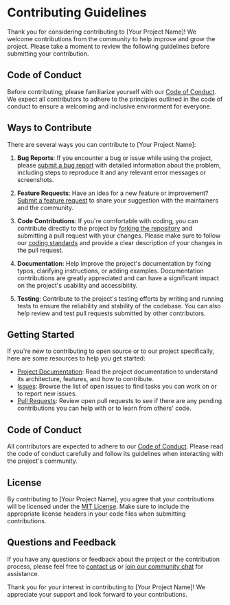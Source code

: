 # Contributing Guidelines

Thank you for considering contributing to [Your Project Name]! We welcome contributions from the community to help improve and grow the project. Please take a moment to review the following guidelines before submitting your contribution.

## Code of Conduct

Before contributing, please familiarize yourself with our [Code of Conduct](CODE_OF_CONDUCT.md). We expect all contributors to adhere to the principles outlined in the code of conduct to ensure a welcoming and inclusive environment for everyone.

## Ways to Contribute

There are several ways you can contribute to [Your Project Name]:

1. **Bug Reports**: If you encounter a bug or issue while using the project, please [submit a bug report](https://github.com/sathwik-14/api-gen/issues) with detailed information about the problem, including steps to reproduce it and any relevant error messages or screenshots.

2. **Feature Requests**: Have an idea for a new feature or improvement? [Submit a feature request](link/to/feature/request/form) to share your suggestion with the maintainers and the community.

3. **Code Contributions**: If you're comfortable with coding, you can contribute directly to the project by [forking the repository](link/to/repository) and submitting a pull request with your changes. Please make sure to follow our [coding standards](link/to/coding/standards) and provide a clear description of your changes in the pull request.

4. **Documentation**: Help improve the project's documentation by fixing typos, clarifying instructions, or adding examples. Documentation contributions are greatly appreciated and can have a significant impact on the project's usability and accessibility.

5. **Testing**: Contribute to the project's testing efforts by writing and running tests to ensure the reliability and stability of the codebase. You can also help review and test pull requests submitted by other contributors.

## Getting Started

If you're new to contributing to open source or to our project specifically, here are some resources to help you get started:

- [Project Documentation](README.md): Read the project documentation to understand its architecture, features, and how to contribute.
- [Issues](https://github.com/sathwik-14/api-gen/issues): Browse the list of open issues to find tasks you can work on or to report new issues.
- [Pull Requests](https://github.com/sathwik-14/api-gen/pulls): Review open pull requests to see if there are any pending contributions you can help with or to learn from others' code.

## Code of Conduct

All contributors are expected to adhere to our [Code of Conduct](CODE_OF_CONDUCT.md). Please read the code of conduct carefully and follow its guidelines when interacting with the project's community.

## License

By contributing to [Your Project Name], you agree that your contributions will be licensed under the [MIT License](LICENSE). Make sure to include the appropriate license headers in your code files when submitting contributions.

## Questions and Feedback

If you have any questions or feedback about the project or the contribution process, please feel free to [contact us](mailto:kywagle@gmail.com) or [join our community chat](https://github.com/sathwik-14/api-gen/discussions) for assistance.

Thank you for your interest in contributing to [Your Project Name]! We appreciate your support and look forward to your contributions.
